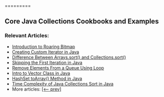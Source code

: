 =========

## Core Java Collections Cookbooks and Examples

### Relevant Articles:
- [Introduction to Roaring Bitmap](https://www.baeldung.com/java-roaring-bitmap-intro)
- [Creating Custom Iterator in Java](https://www.baeldung.com/java-creating-custom-iterator)
- [Difference Between Arrays.sort() and Collections.sort()](https://www.baeldung.com/java-arrays-collections-sort-methods)
- [Skipping the First Iteration in Java](https://www.baeldung.com/java-skip-first-iteration)
- [Remove Elements From a Queue Using Loop](https://www.baeldung.com/java-remove-elements-queue)
- [Intro to Vector Class in Java](https://www.baeldung.com/java-vector-guide)
- [HashSet toArray() Method in Java](https://www.baeldung.com/java-hashset-toarray)
- [Time Complexity of Java Collections Sort in Java](https://www.baeldung.com/java-time-complexity-collections-sort)
- More articles: [[<-- prev]](/core-java-modules/core-java-collections-4)
